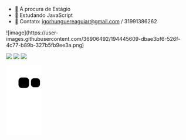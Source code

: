  - 🔭 Á procura de Estágio
 - 🌱 Estudando JavaScript
 - 👯 Contato: igorhunguereaguiar@gmail.com / 31991386262
 
 <div class="center">
 ![image](https://user-images.githubusercontent.com/36906492/194445609-dbae3bf6-526f-4c77-b89b-327b5fb9ee3a.png)
 
  <a href="https://instagram.com/igorhunguere" target="_blank"><img src="https://img.shields.io/badge/-Instagram-%23E4405F?style=for-the-badge&logo=instagram&logoColor=white" target="_blank"></a>
   <a href = "mailto:igor.tssa@hotmail.com"><img src="https://img.shields.io/badge/-Gmail-%23333?style=for-the-badge&logo=gmail&logoColor=white" target="_blank"></a>
   <a href="https://www.linkedin.com/in/igor-hunguere-b13999167" target="_blank"><img src="https://img.shields.io/badge/-LinkedIn-%230077B5?style=for-the-       badge&logo=linkedin&logoColor=white" target="_blank"></a> 
  </div>

<div> 
  
 
  ![Snake animation](https://github.com/rafaballerini/rafaballerini/blob/output/github-contribution-grid-snake.svg)


 
</div>
